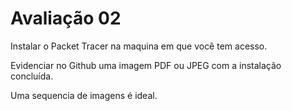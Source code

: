 # Avaliação 02 #
Instalar o Packet Tracer na maquina em que você tem acesso.

Evidenciar no Github uma imagem PDF ou JPEG com a instalação concluída.

Uma sequencia de imagens é ideal.
